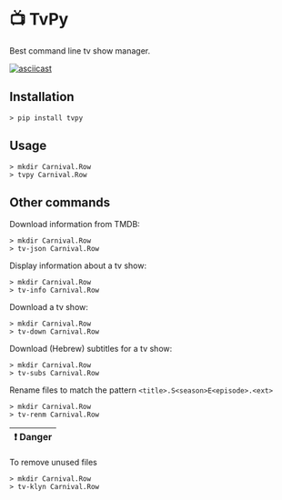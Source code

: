 # 📺 TvPy 
Best command line tv show manager.

[![asciicast](https://asciinema.org/a/hQeLoj8lYcGtJvErlTWifdmfo.svg)](https://asciinema.org/a/hQeLoj8lYcGtJvErlTWifdmfo)

## Installation
```shell
> pip install tvpy
```

<!-- ## Get an API Key
You need to get an API key from [TMDB](https://www.themoviedb.org/settings/api) and save it as `key.txt` in your working directory. -->

## Usage
```shell
> mkdir Carnival.Row 
> tvpy Carnival.Row 
```

## Other commands

Download information from TMDB:
```shell
> mkdir Carnival.Row 
> tv-json Carnival.Row
```

Display information about a tv show:
```shell
> mkdir Carnival.Row 
> tv-info Carnival.Row
```

Download a tv show:
```shell
> mkdir Carnival.Row 
> tv-down Carnival.Row
```

Download (Hebrew) subtitles for a tv show:
```shell
> mkdir Carnival.Row 
> tv-subs Carnival.Row
```

Rename files to match the pattern `<title>.S<season>E<episode>.<ext>`
```shell
> mkdir Carnival.Row 
> tv-renm Carnival.Row
```

| :exclamation:  Danger   |
|-------------------------|

To remove unused files
```shell
> mkdir Carnival.Row 
> tv-klyn Carnival.Row
```



